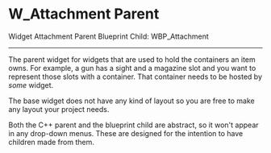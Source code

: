 # W_Attachment Parent
Widget Attachment Parent
Blueprint Child: WBP_Attachment

---

The parent widget for widgets that are used to hold the containers an item owns.
For example, a gun has a sight and a magazine slot and you want to represent those slots with a container. That container needs to be hosted by *some* widget.

The base widget does not have any kind of layout so you are free to make any layout your project needs.

Both the C++ parent and the blueprint child are abstract, so it won't appear in any drop-down menus. These are designed for the intention to have children made from them.